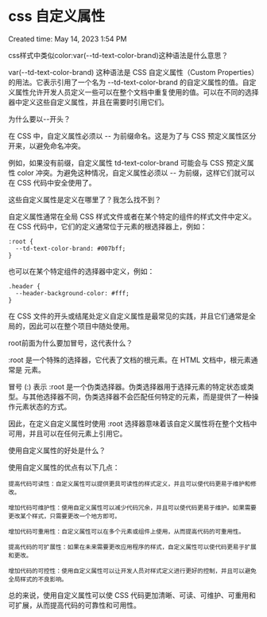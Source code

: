 # css 自定义属性

Created time: May 14, 2023 1:54 PM

css样式中类似color:var(--td-text-color-brand)这种语法是什么意思？

var(--td-text-color-brand) 这种语法是 CSS 自定义属性（Custom Properties）的用法。它表示引用了一个名为 --td-text-color-brand 的自定义属性的值。自定义属性允许开发人员定义一些可以在整个文档中重复使用的值。可以在不同的选择器中定义这些自定义属性，并且在需要时引用它们。

为什么要以--开头？

在 CSS 中，自定义属性必须以 -- 为前缀命名。这是为了与 CSS 预定义属性区分开来，以避免命名冲突。

例如，如果没有前缀，自定义属性 td-text-color-brand 可能会与 CSS 预定义属性 color 冲突。为避免这种情况，自定义属性必须以 -- 为前缀，这样它们就可以在 CSS 代码中安全使用了。

这些自定义属性是定义在哪里了？我怎么找不到？

自定义属性通常在全局 CSS 样式文件或者在某个特定的组件的样式文件中定义。在 CSS 代码中，它们的定义通常位于元素的根选择器上，例如：

```
:root {
  --td-text-color-brand: #007bff;
}

```

也可以在某个特定组件的选择器中定义，例如：

```
.header {
  --header-background-color: #fff;
}

```

在 CSS 文件的开头或结尾处定义自定义属性是最常见的实践，并且它们通常是全局的，因此可以在整个项目中随处使用。

root前面为什么要加冒号，这代表什么？

:root 是一个特殊的选择器，它代表了文档的根元素。在 HTML 文档中，根元素通常是 <html> 元素。

冒号 (:) 表示 :root 是一个伪类选择器。伪类选择器用于选择元素的特定状态或类型。与其他选择器不同，伪类选择器不会匹配任何特定的元素，而是提供了一种操作元素状态的方式。

因此，在定义自定义属性时使用 :root 选择器意味着该自定义属性将在整个文档中可用，并且可以在任何元素上引用它。

使用自定义属性的好处是什么？

使用自定义属性的优点有以下几点：

```
提高代码可读性：自定义属性可以提供更具可读性的样式定义，并且可以使代码更易于维护和修改。

增加代码可维护性：使用自定义属性可以减少代码冗余，并且可以使代码更易于维护。如果需要更改某个样式，只需要更改一个地方即可。

增加代码可重用性：自定义属性可以在多个元素或组件上使用，从而提高代码的可重用性。

提高代码的可扩展性：如果在未来需要更改应用程序的样式，自定义属性可以使代码更易于扩展和更改。

增加代码的可控性：使用自定义属性可以让开发人员对样式定义进行更好的控制，并且可以避免全局样式的不良影响。

```

总的来说，使用自定义属性可以使 CSS 代码更加清晰、可读、可维护、可重用和可扩展，从而提高代码的可靠性和可用性。